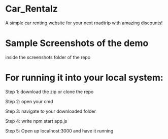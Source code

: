 # Car_Rentalz



A simple car renting website for your next roadtrip with amazing discounts!

# Sample Screenshots of the demo

inside the screenshots folder of the repo


# For running it into your local system:
   Step 1: download the zip or clone the repo
   
   Step 2: open your cmd
   
   Step 3: navigate to your downloaded folder
   
   Step 4: write npm start app.js
   
   Step 5: Open up localhost:3000 and have it running
  
